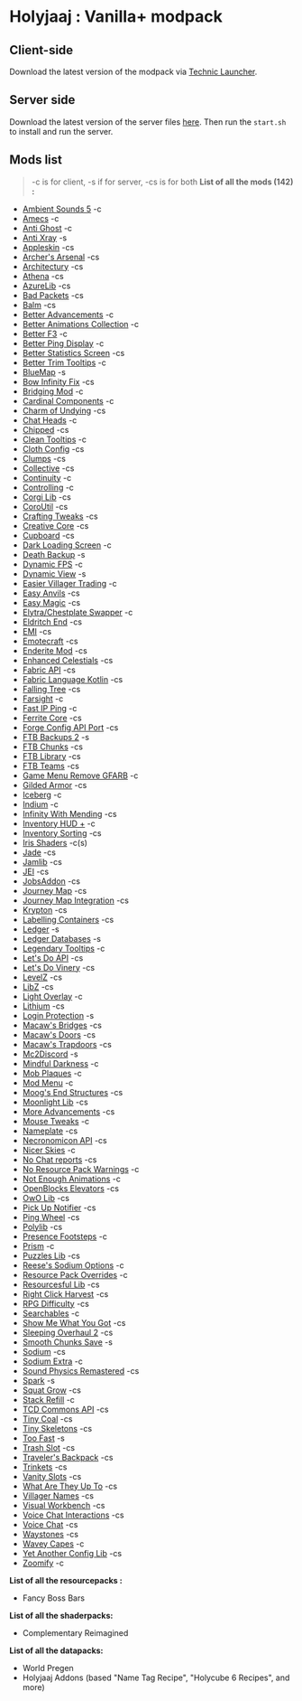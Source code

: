 # Holyjaaj : Vanilla+ modpack

## Client-side
Download the latest version of the modpack via [Technic Launcher](https://www.technicpack.net/modpack/holyjaaj.1931807).

## Server side
Download the latest version of the server files [here](https://github.com/Captn138/holyjaaj-vanillaplus-modpack-server/releases/latest/download/server.zip).
Then run the `start.sh` to install and run the server.

## Mods list
> -c is for client, -s if for server, -cs is for both
**__List of all the mods (142) :__** 
- [Ambient Sounds 5](https://www.curseforge.com/minecraft/mc-mods/ambientsounds) -c
- [Amecs](https://www.curseforge.com/minecraft/mc-mods/amecs) -c
- [Anti Ghost](https://www.curseforge.com/minecraft/mc-mods/antighost) -c
- [Anti Xray](https://www.curseforge.com/minecraft/mc-mods/antixray) -s
- [Appleskin](https://www.curseforge.com/minecraft/mc-mods/appleskin) -cs
- [Archer's Arsenal](https://www.curseforge.com/minecraft/mc-mods/archarsenal) -cs
- [Architectury](https://www.curseforge.com/minecraft/mc-mods/architectury-api) -cs
- [Athena](https://www.curseforge.com/minecraft/mc-mods/athena) -cs
- [AzureLib](https://www.curseforge.com/minecraft/mc-mods/azurelib) -cs
- [Bad Packets](https://www.curseforge.com/minecraft/mc-mods/badpackets) -cs
- [Balm](https://www.curseforge.com/minecraft/mc-mods/balm-fabric) -cs
- [Better Advancements](https://www.curseforge.com/minecraft/mc-mods/better-advancements) -c
- [Better Animations Collection](https://www.curseforge.com/minecraft/mc-mods/better-animations-collection) -c
- [Better F3](https://www.curseforge.com/minecraft/mc-mods/betterf3) -c
- [Better Ping Display](https://www.curseforge.com/minecraft/mc-mods/better-ping-display-fabric) -c
- [Better Statistics Screen](https://www.curseforge.com/minecraft/mc-mods/better-stats) -cs
- [Better Trim Tooltips](https://www.curseforge.com/minecraft/mc-mods/better-trim-tooltips) -c
- [BlueMap](https://www.curseforge.com/minecraft/mc-mods/bluemap) -s
- [Bow Infinity Fix](https://www.curseforge.com/minecraft/mc-mods/bow-infinity-fix) -cs
- [Bridging Mod](https://www.curseforge.com/minecraft/mc-mods/bridging-mod) -c
- [Cardinal Components](https://www.curseforge.com/minecraft/mc-mods/cardinal-components) -c
- [Charm of Undying](https://www.curseforge.com/minecraft/mc-mods/charm-of-undying) -cs
- [Chat Heads](https://www.curseforge.com/minecraft/mc-mods/chat-heads) -c
- [Chipped](https://www.curseforge.com/minecraft/mc-mods/chipped) -cs
- [Clean Tooltips](https://www.curseforge.com/minecraft/mc-mods/clean-tooltips) -c
- [Cloth Config](https://www.curseforge.com/minecraft/mc-mods/cloth-config) -cs
- [Clumps](https://www.curseforge.com/minecraft/mc-mods/clumps) -cs
- [Collective](https://www.curseforge.com/minecraft/mc-mods/collective) -cs
- [Continuity](https://www.curseforge.com/minecraft/mc-mods/continuity) -c
- [Controlling](https://www.curseforge.com/minecraft/mc-mods/controlling) -c
- [Corgi Lib](https://www.curseforge.com/minecraft/mc-mods/corgilib) -cs
- [CoroUtil](https://www.curseforge.com/minecraft/mc-mods/coroutil) -cs
- [Crafting Tweaks](https://www.curseforge.com/minecraft/mc-mods/crafting-tweaks-fabric) -cs
- [Creative Core](https://www.curseforge.com/minecraft/mc-mods/creativecore) -cs
- [Cupboard](https://www.curseforge.com/minecraft/mc-mods/cupboard) -cs
- [Dark Loading Screen](https://www.curseforge.com/minecraft/mc-mods/dark-loading-screen) -c
- [Death Backup](https://www.curseforge.com/minecraft/mc-mods/death-backup) -s
- [Dynamic FPS](https://www.curseforge.com/minecraft/mc-mods/dynamic-fps) -c
- [Dynamic View](https://www.curseforge.com/minecraft/mc-mods/dynamic-view-fabric) -s
- [Easier Villager Trading](https://www.curseforge.com/minecraft/mc-mods/easiervillagertrading) -c
- [Easy Anvils](https://www.curseforge.com/minecraft/mc-mods/easy-anvils) -cs
- [Easy Magic](https://www.curseforge.com/minecraft/mc-mods/easy-magic) -cs
- [Elytra/Chestplate Swapper](https://www.curseforge.com/minecraft/mc-mods/elytra-chestplate-swapper) -c
- [Eldritch End](https://www.curseforge.com/minecraft/mc-mods/eldritch-end) -cs
- [EMI](https://www.curseforge.com/minecraft/mc-mods/emi) -cs
- [Emotecraft](https://www.curseforge.com/minecraft/mc-mods/emotecraft) -cs
- [Enderite Mod](https://www.curseforge.com/minecraft/mc-mods/enderite-mod-for-fabric) -cs
- [Enhanced Celestials](https://www.curseforge.com/minecraft/mc-mods/enhanced-celestials-fabric) -cs
- [Fabric API](https://www.curseforge.com/minecraft/mc-mods/fabric-api) -cs
- [Fabric Language Kotlin](https://www.curseforge.com/minecraft/mc-mods/fabric-language-kotlin) -cs
- [Falling Tree](https://www.curseforge.com/minecraft/mc-mods/falling-tree) -cs
- [Farsight](https://www.curseforge.com/minecraft/mc-mods/farsight-fabric) -c
- [Fast IP Ping](https://www.curseforge.com/minecraft/mc-mods/fast-ip-ping) -c
- [Ferrite Core](https://www.curseforge.com/minecraft/mc-mods/ferritecore-fabric) -cs
- [Forge Config API Port](https://www.curseforge.com/minecraft/mc-mods/forge-config-api-port-fabric) -cs
- [FTB Backups 2](https://www.curseforge.com/minecraft/mc-mods/ftb-backups-2) -s
- [FTB Chunks](https://www.curseforge.com/minecraft/mc-mods/ftb-chunks-fabric) -cs
- [FTB Library](https://www.curseforge.com/minecraft/mc-mods/ftb-library-fabric) -cs
- [FTB Teams](https://www.curseforge.com/minecraft/mc-mods/ftb-teams-fabric) -cs
- [Game Menu Remove GFARB](https://www.curseforge.com/minecraft/mc-mods/game-menu-remove-gfarb) -c
- [Gilded Armor](https://www.curseforge.com/minecraft/mc-mods/gildedarmor) -cs
- [Iceberg](https://www.curseforge.com/minecraft/mc-mods/iceberg-fabric) -c
- [Indium](https://www.curseforge.com/minecraft/mc-mods/indium) -c
- [Infinity With Mending](https://www.curseforge.com/minecraft/mc-mods/infinity-with-mending) -cs
- [Inventory HUD +](https://www.curseforge.com/minecraft/mc-mods/inventory-hud-forge) -c
- [Inventory Sorting](https://www.curseforge.com/minecraft/mc-mods/inventory-sorting) -cs
- [Iris Shaders](https://www.curseforge.com/minecraft/mc-mods/irisshaders) -c(s)
- [Jade](https://www.curseforge.com/minecraft/mc-mods/jade) -cs
- [Jamlib](https://www.curseforge.com/minecraft/mc-mods/jamlib) -cs
- [JEI](https://www.curseforge.com/minecraft/mc-mods/jei) -cs
- [JobsAddon](https://www.curseforge.com/minecraft/mc-mods/jobsaddon) -cs
- [Journey Map](https://www.curseforge.com/minecraft/mc-mods/journeymap) -cs
- [Journey Map Integration](https://www.curseforge.com/minecraft/mc-mods/journeymap-integration) -cs
- [Krypton](https://www.curseforge.com/minecraft/mc-mods/krypton) -cs
- [Labelling Containers](https://www.curseforge.com/minecraft/mc-mods/labelling-containers) -cs
- [Ledger](https://www.curseforge.com/minecraft/mc-mods/ledger) -s
- [Ledger Databases](https://www.curseforge.com/minecraft/mc-mods/ledger-databases) -s
- [Legendary Tooltips](https://www.curseforge.com/minecraft/mc-mods/legendary-tooltips-fabric) -c
- [Let's Do API](https://www.curseforge.com/minecraft/mc-mods/do-api) -cs
- [Let's Do Vinery](https://www.curseforge.com/minecraft/mc-mods/vinery) -cs
- [LevelZ](https://www.curseforge.com/minecraft/mc-mods/levelz) -cs
- [LibZ](https://www.curseforge.com/minecraft/mc-mods/libz) -cs
- [Light Overlay](https://www.curseforge.com/minecraft/mc-mods/light-overlay) -c
- [Lithium](https://www.curseforge.com/minecraft/mc-mods/lithium) -cs
- [Login Protection](https://curseforge.com/minecraft/mc-mods/login-protection) -s
- [Macaw's Bridges](https://www.curseforge.com/minecraft/mc-mods/macaws-bridges) -cs
- [Macaw's Doors](https://www.curseforge.com/minecraft/mc-mods/macaws-doors) -cs
- [Macaw's Trapdoors](https://www.curseforge.com/minecraft/mc-mods/macaws-trapdoors) -cs
- [Mc2Discord](https://www.curseforge.com/minecraft/mc-mods/mc2discord) -s
- [Mindful Darkness](https://www.curseforge.com/minecraft/mc-mods/mindful-darkness) -c
- [Mob Plaques](https://www.curseforge.com/minecraft/mc-mods/mob-plaques) -c
- [Mod Menu](https://www.curseforge.com/minecraft/mc-mods/modmenu) -c
- [Moog's End Structures](https://www.curseforge.com/minecraft/mc-mods/moogs-end-structures) -cs
- [Moonlight Lib](https://www.curseforge.com/minecraft/mc-mods/selene) -cs
- [More Advancements](https://www.curseforge.com/minecraft/mc-mods/more-advancements-mod-fabric) -cs
- [Mouse Tweaks](https://www.curseforge.com/minecraft/mc-mods/mouse-tweaks) -c
- [Nameplate](https://www.curseforge.com/minecraft/mc-mods/nameplate) -cs
- [Necronomicon API](https://www.curseforge.com/minecraft/mc-mods/necronomicon) -cs
- [Nicer Skies](https://www.curseforge.com/minecraft/mc-mods/nicer-skies) -c
- [No Chat reports](https://www.curseforge.com/minecraft/mc-mods/no-chat-reports) -cs
- [No Resource Pack Warnings](https://www.curseforge.com/minecraft/mc-mods/no-resource-pack-warnings) -c
- [Not Enough Animations](https://www.curseforge.com/minecraft/mc-mods/not-enough-animations) -c
- [OpenBlocks Elevators](https://www.curseforge.com/minecraft/mc-mods/openblocks-elevator-fabric) -cs
- [OwO Lib](https://www.curseforge.com/minecraft/mc-mods/owo-lib) -cs
- [Pick Up Notifier](https://www.curseforge.com/minecraft/mc-mods/pick-up-notifier) -cs
- [Ping Wheel](https://www.curseforge.com/minecraft/mc-mods/ping-wheel) -cs
- [Polylib](https://www.curseforge.com/minecraft/mc-mods/polylib) -cs
- [Presence Footsteps](https://www.curseforge.com/minecraft/mc-mods/presence-footsteps) -c
- [Prism](https://www.curseforge.com/minecraft/mc-mods/prism-fabric) -c
- [Puzzles Lib](https://www.curseforge.com/minecraft/mc-mods/puzzles-lib) -cs
- [Reese's Sodium Options](https://www.curseforge.com/minecraft/mc-mods/reeses-sodium-options) -c
- [Resource Pack Overrides](https://www.curseforge.com/minecraft/mc-mods/resource-pack-overrides) -c
- [Resourcesful Lib](https://www.curseforge.com/minecraft/mc-mods/resourceful-lib) -cs
- [Right Click Harvest](https://www.curseforge.com/minecraft/mc-mods/rightclickharvest) -cs
- [RPG Difficulty](https://www.curseforge.com/minecraft/mc-mods/rpgdifficulty) -cs
- [Searchables](https://www.curseforge.com/minecraft/mc-mods/searchables) -c
- [Show Me What You Got](https://www.curseforge.com/minecraft/mc-mods/show-me-what-you-got) -cs
- [Sleeping Overhaul 2](https://www.curseforge.com/minecraft/mc-mods/sleeping-overhaul-2) -cs
- [Smooth Chunks Save](https://www.curseforge.com/minecraft/mc-mods/smooth-chunk-save) -s
- [Sodium](https://www.curseforge.com/minecraft/mc-mods/sodium) -cs
- [Sodium Extra](https://www.curseforge.com/minecraft/mc-mods/sodium-extra) -c
- [Sound Physics Remastered](https://www.curseforge.com/minecraft/mc-mods/sound-physics-remastered) -cs
- [Spark](https://www.curseforge.com/minecraft/mc-mods/spark) -s
- [Squat Grow](https://www.curseforge.com/minecraft/mc-mods/squat-grow) -cs
- [Stack Refill](https://www.curseforge.com/minecraft/mc-mods/stack-refill) -c
- [TCD Commons API](https://www.curseforge.com/minecraft/mc-mods/tcdcommons) -cs
- [Tiny Coal](https://www.curseforge.com/minecraft/mc-mods/tiny-coal) -cs
- [Tiny Skeletons](https://www.curseforge.com/minecraft/mc-mods/tiny-skeletons-forge) -cs
- [Too Fast](https://www.curseforge.com/minecraft/mc-mods/too-fast) -s
- [Trash Slot](https://www.curseforge.com/minecraft/mc-mods/trashslot-fabric-edition) -cs
- [Traveler's Backpack](https://www.curseforge.com/minecraft/mc-mods/travelers-backpack-fabric) -cs
- [Trinkets](https://www.curseforge.com/minecraft/mc-mods/trinkets) -cs
- [Vanity Slots](https://www.curseforge.com/minecraft/mc-mods/vanityslots) -cs
- [What Are They Up To](https://www.curseforge.com/minecraft/mc-mods/what-are-they-up-to) -cs
- [Villager Names](https://www.curseforge.com/minecraft/mc-mods/villager-names) -cs
- [Visual Workbench](https://www.curseforge.com/minecraft/mc-mods/visual-workbench) -cs
- [Voice Chat Interactions](https://www.curseforge.com/minecraft/mc-mods/voice-chat-interaction) -cs
- [Voice Chat](https://www.curseforge.com/minecraft/mc-mods/simple-voice-chat) -cs
- [Waystones](https://www.curseforge.com/minecraft/mc-mods/waystones) -cs
- [Wavey Capes](https://www.curseforge.com/minecraft/mc-mods/waveycapes) -c
- [Yet Another Config Lib](https://www.curseforge.com/minecraft/mc-mods/yacl) -cs
- [Zoomify](https://www.curseforge.com/minecraft/mc-mods/zoomify) -c

**__List of all the resourcepacks :__**
- Fancy Boss Bars

**__List of all the shaderpacks:__**
- Complementary Reimagined

**__List of all the datapacks:__**
- World Pregen
- Holyjaaj Addons (based "Name Tag Recipe", "Holycube 6 Recipes", and more)